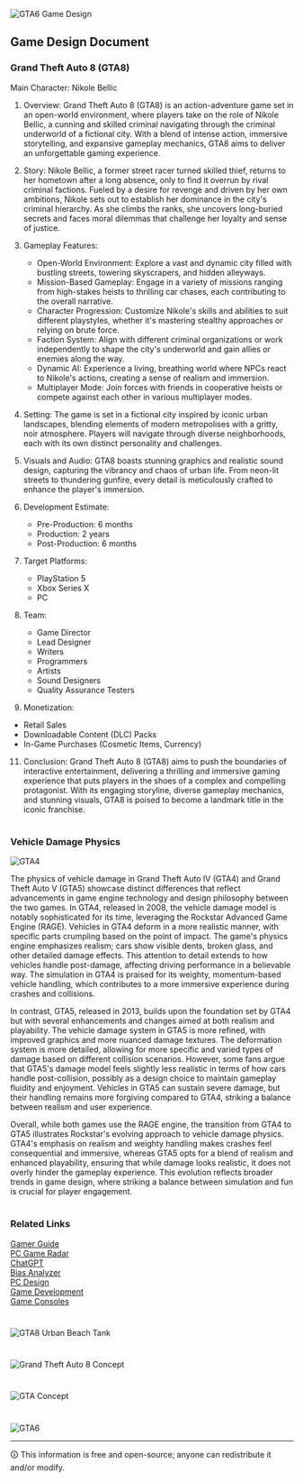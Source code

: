 ![GTA6 Game Design](https://github.com/user-attachments/assets/a092d399-9801-4064-b7c0-6f4317b57395)

## Game Design Document
### Grand Theft Auto 8 (GTA8)

Main Character: Nikole Bellic

1. Overview:
   Grand Theft Auto 8 (GTA8) is an action-adventure game set in an open-world environment, where players take on the role of Nikole Bellic, a cunning and skilled criminal navigating through the criminal underworld of a fictional city. With a blend of intense action, immersive storytelling, and expansive gameplay mechanics, GTA8 aims to deliver an unforgettable gaming experience.

2. Story:
   Nikole Bellic, a former street racer turned skilled thief, returns to her hometown after a long absence, only to find it overrun by rival criminal factions. Fueled by a desire for revenge and driven by her own ambitions, Nikole sets out to establish her dominance in the city's criminal hierarchy. As she climbs the ranks, she uncovers long-buried secrets and faces moral dilemmas that challenge her loyalty and sense of justice.

3. Gameplay Features:
   - Open-World Environment: Explore a vast and dynamic city filled with bustling streets, towering skyscrapers, and hidden alleyways.
   - Mission-Based Gameplay: Engage in a variety of missions ranging from high-stakes heists to thrilling car chases, each contributing to the overall narrative.
   - Character Progression: Customize Nikole's skills and abilities to suit different playstyles, whether it's mastering stealthy approaches or relying on brute force.
   - Faction System: Align with different criminal organizations or work independently to shape the city's underworld and gain allies or enemies along the way.
   - Dynamic AI: Experience a living, breathing world where NPCs react to Nikole's actions, creating a sense of realism and immersion.
   - Multiplayer Mode: Join forces with friends in cooperative heists or compete against each other in various multiplayer modes.

4. Setting:
   The game is set in a fictional city inspired by iconic urban landscapes, blending elements of modern metropolises with a gritty, noir atmosphere. Players will navigate through diverse neighborhoods, each with its own distinct personality and challenges.

6. Visuals and Audio:
   GTA8 boasts stunning graphics and realistic sound design, capturing the vibrancy and chaos of urban life. From neon-lit streets to thundering gunfire, every detail is meticulously crafted to enhance the player's immersion.

7. Development Estimate:
   - Pre-Production: 6 months
   - Production: 2 years
   - Post-Production: 6 months

8. Target Platforms:
   - PlayStation 5
   - Xbox Series X
   - PC

9. Team:
   - Game Director
   - Lead Designer
   - Writers
   - Programmers
   - Artists
   - Sound Designers
   - Quality Assurance Testers

10. Monetization:
   - Retail Sales
   - Downloadable Content (DLC) Packs
   - In-Game Purchases (Cosmetic Items, Currency)

11. Conclusion:
    Grand Theft Auto 8 (GTA8) aims to push the boundaries of interactive entertainment, delivering a thrilling and immersive gaming experience that puts players in the shoes of a complex and compelling protagonist. With its engaging storyline, diverse gameplay mechanics, and stunning visuals, GTA8 is poised to become a landmark title in the iconic franchise.

#
### Vehicle Damage Physics

![GTA4](https://github.com/user-attachments/assets/86c88c49-3ee7-41cc-bd7f-2e0b09353594)

The physics of vehicle damage in Grand Theft Auto IV (GTA4) and Grand Theft Auto V (GTA5) showcase distinct differences that reflect advancements in game engine technology and design philosophy between the two games. In GTA4, released in 2008, the vehicle damage model is notably sophisticated for its time, leveraging the Rockstar Advanced Game Engine (RAGE). Vehicles in GTA4 deform in a more realistic manner, with specific parts crumpling based on the point of impact. The game's physics engine emphasizes realism; cars show visible dents, broken glass, and other detailed damage effects. This attention to detail extends to how vehicles handle post-damage, affecting driving performance in a believable way. The simulation in GTA4 is praised for its weighty, momentum-based vehicle handling, which contributes to a more immersive experience during crashes and collisions.

In contrast, GTA5, released in 2013, builds upon the foundation set by GTA4 but with several enhancements and changes aimed at both realism and playability. The vehicle damage system in GTA5 is more refined, with improved graphics and more nuanced damage textures. The deformation system is more detailed, allowing for more specific and varied types of damage based on different collision scenarios. However, some fans argue that GTA5's damage model feels slightly less realistic in terms of how cars handle post-collision, possibly as a design choice to maintain gameplay fluidity and enjoyment. Vehicles in GTA5 can sustain severe damage, but their handling remains more forgiving compared to GTA4, striking a balance between realism and user experience.

Overall, while both games use the RAGE engine, the transition from GTA4 to GTA5 illustrates Rockstar's evolving approach to vehicle damage physics. GTA4's emphasis on realism and weighty handling makes crashes feel consequential and immersive, whereas GTA5 opts for a blend of realism and enhanced playability, ensuring that while damage looks realistic, it does not overly hinder the gameplay experience. This evolution reflects broader trends in game design, where striking a balance between simulation and fun is crucial for player engagement.

#
### Related Links

[Gamer Guide](https://chat.openai.com/g/g-Rtn7s4qGb-gamer-guide)
<br>
[PC Game Radar](https://chat.openai.com/g/g-Er7chyOmE-pc-game-radar)
<br>
[ChatGPT](https://github.com/sourceduty/ChatGPT)
<br>
[Bias Analyzer](https://github.com/sourceduty/Bias_Analyzer)
<br>
[PC Design](https://github.com/sourceduty/PC_Design)
<br>
[Game Development](https://github.com/sourceduty/Game_Development)
<br>
[Game Consoles](https://github.com/sourceduty/Game_Consoles)

#

![GTA8 Urban Beach Tank](https://github.com/sourceduty/Grand_Theft_Auto_8/assets/123030236/e030dbca-ef8d-4438-82b7-9e3c41003a3b)

#

![Grand Theft Auto 8 Concept](https://github.com/sourceduty/Grand_Theft_Auto_8/assets/123030236/80840018-cef0-4ae1-b8d1-4998a0bf62cd)

#

![GTA Concept](https://github.com/user-attachments/assets/30490dbc-af9b-4b36-8515-58bb7cb2f3ae)

#

![GTA6](https://github.com/user-attachments/assets/2e6a4c36-c56f-48ad-a45e-b9a67cb16abc)

***
🛈 This information is free and open-source; anyone can redistribute it and/or modify.
